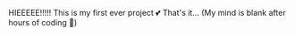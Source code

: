 HIEEEEE!!!!!
This is my first ever project 💕
That's it...
(My mind is blank after hours of coding 🥹)
